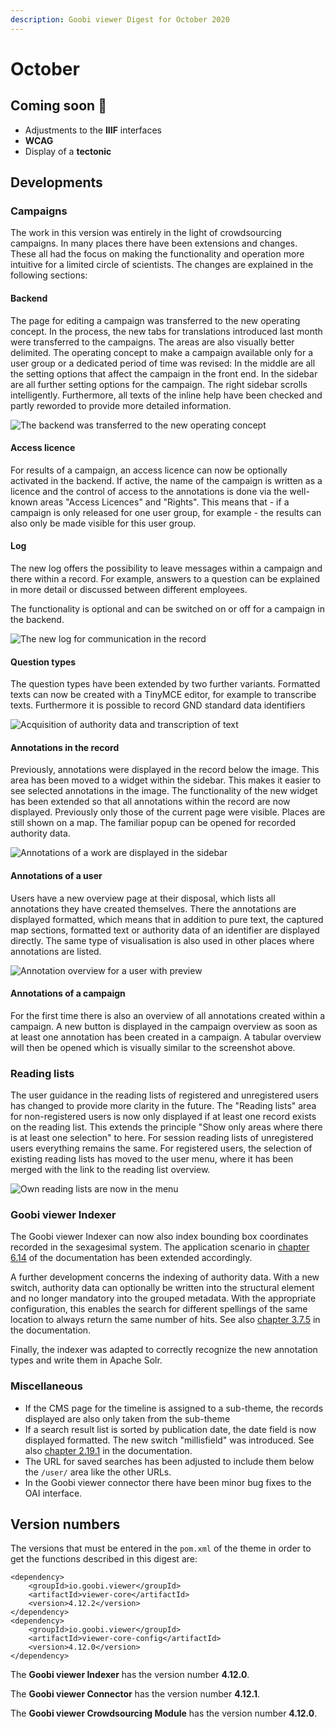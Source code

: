 ```yaml
---
description: Goobi viewer Digest for October 2020
---
```


# October

## Coming soon :rocket:&#x20;

* Adjustments to the **IIIF** interfaces
* **WCAG**
* Display of a **tectonic**

## Developments

### Campaigns&#x20;

The work in this version was entirely in the light of crowdsourcing campaigns. In many places there have been extensions and changes. These all had the focus on making the functionality and operation more intuitive for a limited circle of scientists. The changes are explained in the following sections:&#x20;

#### Backend&#x20;

The page for editing a campaign was transferred to the new operating concept. In the process, the new tabs for translations introduced last month were transferred to the campaigns. The areas are also visually better delimited. The operating concept to make a campaign available only for a user group or a dedicated period of time was revised: In the middle are all the setting options that affect the campaign in the front end. In the sidebar are all further setting options for the campaign. The right sidebar scrolls intelligently. Furthermore, all texts of the inline help have been checked and partly reworded to provide more detailed information.

![The backend was transferred to the new operating concept](../.gitbook/assets/2020-10\_01\_backend.png)

#### Access licence&#x20;

For results of a campaign, an access licence can now be optionally activated in the backend. If active, the name of the campaign is written as a licence and the control of access to the annotations is done via the well-known areas "Access Licences" and "Rights". This means that - if a campaign is only released for one user group, for example - the results can also only be made visible for this user group.&#x20;

#### Log&#x20;

The new log offers the possibility to leave messages within a campaign and there within a record. For example, answers to a question can be explained in more detail or discussed between different employees.&#x20;

The functionality is optional and can be switched on or off for a campaign in the backend.

![The new log for communication in the record](../.gitbook/assets/2020-10\_02\_log\_frontend.png)

#### Question types

The question types have been extended by two further variants. Formatted texts can now be created with a TinyMCE editor, for example to transcribe texts. Furthermore it is possible to record GND standard data identifiers

![Acquisition of authority data and transcription of text](../.gitbook/assets/2020-10\_03\_gnd\_and\_wysiwig\_frontend.png)

#### Annotations in the record&#x20;

Previously, annotations were displayed in the record below the image. This area has been moved to a widget within the sidebar. This makes it easier to see selected annotations in the image. The functionality of the new widget has been extended so that all annotations within the record are now displayed. Previously only those of the current page were visible. Places are still shown on a map. The familiar popup can be opened for recorded authority data.

![Annotations of a work are displayed in the sidebar](../.gitbook/assets/2020-10\_04\_annotations\_widget.png)

#### Annotations of a user&#x20;

Users have a new overview page at their disposal, which lists all annotations they have created themselves. There the annotations are displayed formatted, which means that in addition to pure text, the captured map sections, formatted text or authority data of an identifier are displayed directly. The same type of visualisation is also used in other places where annotations are listed.

![Annotation overview for a user with preview](../.gitbook/assets/2020-10\_05\_user\_annotations.png)

#### Annotations of a campaign&#x20;

For the first time there is also an overview of all annotations created within a campaign. A new button is displayed in the campaign overview as soon as at least one annotation has been created in a campaign. A tabular overview will then be opened which is visually similar to the screenshot above.&#x20;

### Reading lists&#x20;

The user guidance in the reading lists of registered and unregistered users has changed to provide more clarity in the future. The "Reading lists" area for non-registered users is now only displayed if at least one record exists on the reading list. This extends the principle "Show only areas where there is at least one selection" to here. For session reading lists of unregistered users everything remains the same. For registered users, the selection of existing reading lists has moved to the user menu, where it has been merged with the link to the reading list overview.

![Own reading lists are now in the menu](../.gitbook/assets/2020-10\_06\_menu.png)

### Goobi viewer Indexer

The Goobi viewer Indexer can now also index bounding box coordinates recorded in the sexagesimal system. The application scenario in [chapter 6.14](https://docs.goobi.io/goobi-viewer-en/6/6.14) of the documentation has been extended accordingly.

A further development concerns the indexing of authority data. With a new switch, authority data can optionally be written into the structural element and no longer mandatory into the grouped metadata. With the appropriate configuration, this enables the search for different spellings of the same location to always return the same number of hits. See also [chapter 3.7.5](https://docs.goobi.io/goobi-viewer-en/3/3.7#3-7-5-parameter-parameter-groupentity) in the documentation.

Finally, the indexer was adapted to correctly recognize the new annotation types and write them in Apache Solr.

### Miscellaneous

* If the CMS page for the timeline is assigned to a sub-theme, the records displayed are also only taken from the sub-theme
* If a search result list is sorted by publication date, the date field is now displayed formatted. The new switch "millisfield" was introduced. See also [chapter 2.19.1](https://docs.goobi.io/goobi-viewer-en/2/2.19/2.19.1) in the documentation.
* The URL for saved searches has been adjusted to include them below the `/user/` area like the other URLs.
* In the Goobi viewer connector there have been minor bug fixes to the OAI interface.

## Version numbers&#x20;

The versions that must be entered in the `pom.xml` of the theme in order to get the functions described in this digest are:

```markup
<dependency>
    <groupId>io.goobi.viewer</groupId>
    <artifactId>viewer-core</artifactId>
    <version>4.12.2</version>
</dependency>
<dependency>
    <groupId>io.goobi.viewer</groupId>
    <artifactId>viewer-core-config</artifactId>
    <version>4.12.0</version>
</dependency>
```

The **Goobi viewer Indexer** has the version number **4.12.0**.

The **Goobi viewer Connector** has the version number **4.12.1**.

The **Goobi viewer Crowdsourcing Module** has the version number **4.12.0**.
